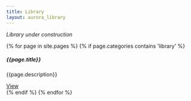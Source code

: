 ```yaml
---
title: Library
layout: aurora_library
---
```


*Library under construction*

{% for page in site.pages %}
{% if page.categories contains 'library' %}
<div class="card" style="width: 18rem;">
  <div class="card-body">
    <h5 class="card-title">{{page.title}}</h5>
    <p class="card-text">{{page.description}}</p>
    <a href="{{page.url}}" class="btn btn-primary">View</a>
  </div>
</div>
{% endif %}
{% endfor %}
